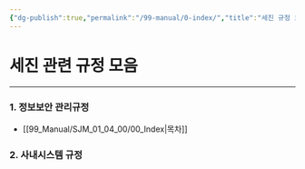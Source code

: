 ```yaml
---
{"dg-publish":true,"permalink":"/99-manual/0-index/","title":"세진 규정 모음","tags":["규정","gardenEntry"],"noteIcon":"","created":"","updated":""}
---
```


# 세진 관련 규정 모음

---
### 1. 정보보안 관리규정
- [[99_Manual/SJM_01_04_00/00_Index\|목차]]
### 2. 사내시스템 규정
